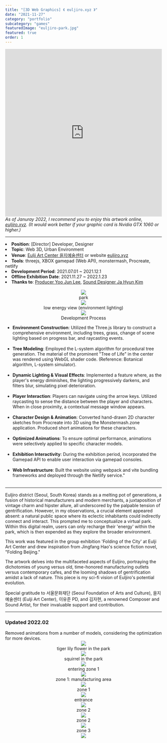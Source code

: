 ```yaml
---
title: "[3D Web Graphics] 《 euljiro.xyz 》"
date: "2021-11-27"
category: "portfolio"
subcategory: "games"
featuredImage: "euljiro-park.jpg"
featured: true
order: 1
---
```


<iframe width="100%" height="540" src="https://www.youtube.com/embed/HJYgOmYNM3U" title="YouTube video player" frameborder="0" allow="accelerometer; autoplay; clipboard-write; encrypted-media; gyroscope; picture-in-picture" allowfullscreen></iframe>
<i>As of Januray 2022, I recommend you to enjoy this artwork online, <a target="_blank" rel="noreferrer" href="https://www.euljiro.xyz">euljiro.xyz</a>. (It would work better if your graphic card is Nvidia GTX 1060 or higher.) </i>

<hr />

<li><b>Position</b>: [Director] Developer, Designer</li> 
<li><b>Topic</b>: Web 3D, Urban Environment</li>
<li><b>Venue</b>: <a target="_blank" rel="noreferrer" href="https://www.instagram.com/c.enter_official">Eulji Art Center 을지예술센터</a> or website <a target="_blank" rel="noreferrer" href="https://www.euljiro.xyz">euljiro.xyz</a>  </li>
<li><b>Tools</b>: threejs, XBOX gamepad (Web API), monstermash, Procreate, netlify </li>
<li><b>Development Period</b>: 2021.07.01 ~ 2021.12.1  </li>
<li><b>Offline Exhibition Date</b>: 2021.11.27 ~ 2022.1.23 </li>
<li><b>Thanks to</b>: <a target="_blank" rel="noreferrer" href="https://readymag.com/u16519807/1261048/">Producer Yoo Jun Lee</a>, <a target="_blank" rel="noreferrer" href="https://klovesmart.wixsite.com/mypage">Sound Designer Ja Hyun Kim </a></li>
<br />

<figure style="display: block; margin: 0 auto; text-align: center">
<img src="eulji1.png">
<figcaption>park</figcaption>
</figure>

<figure style="display: block; margin: 0 auto; text-align: center">
<img src="zone1-2.png">
<figcaption>low energy view (environment lighting)</figcaption>
</figure>

<figure style="display: block; margin: 0 auto; text-align: center">
<img src="slide-1-3-1.png">
<figcaption>Development Process</figcaption>
</figure>

<ul>
<li><b>Environment Construction</b>: Utilized the Three.js library to construct a comprehensive environment, including trees, grass, change of scene lighting based on progress bar, and raycasting events. </li> <br />

<li><b>Tree Modeling</b>: Employed the L-system algorithm for procedural tree generation. The material of the prominent "Tree of Life" in the center was rendered using WebGL shader code. (Reference: Botanical algorithm, L-system simulator).</li><br />

<li><b>Dynamic Lighting & Visual Effects</b>: Implemented a feature where, as the player's energy diminishes, the lighting progressively darkens, and filters blur, simulating pixel deterioration.</li><br />

<li><b>Player Interaction</b>: Players can navigate using the arrow keys. Utilized raycasting to sense the distance between the player and characters. When in close proximity, a contextual message window appears.</li>
<br />

<li><b>Character Design & Animation</b>: Converted hand-drawn 2D character sketches from Procreate into 3D using the Monstermash.zone application. Produced short animations for these characters.</li><br />

<li><b>Optimized Animations</b>: To ensure optimal performance, animations were selectively applied to specific character models.</li><br />

<li><b>Exhibition Interactivity</b>: During the exhibition period, incorporated the Gamepad API to enable user interaction via gamepad consoles.</li><br />

<li><b>Web Infrastructure</b>: Built the website using webpack and vite bundling frameworks and deployed through the Netlify service."</li><br />
</ul>

---

Euljiro district (Seoul, South Korea) stands as a melting pot of generations, a fusion of historical manufacturers and modern merchants, a juxtaposition of vintage charm and hipster allure, all underscored by the palpable tension of gentrification. However, in my observations, a crucial element appeared absent: a natural public space where its eclectic inhabitants could indirectly connect and interact. This prompted me to conceptualize a virtual park. Within this digital realm, users can only recharge their 'energy' within the park, which is then expended as they explore the broader environment.

This work was featured in the group exhibition 'Folding of the City' at Eulji Art Center and drew inspiration from Jingfang Hao's science fiction novel, "Folding Beijing."

The artwork delves into the multifaceted aspects of Euljiro, portraying the dichotomies of young versus old, time-honored manufacturing outlets versus contemporary cafes, and the looming shadows of gentrification amidst a lack of nature. This piece is my sci-fi vision of Euljiro's potential evolution.

Special gratitude to 서울문화재단 (Seoul Foundation of Arts and Culture), 을지예술센터 (Eulji Art Center), 이유준 PD, and 김자현, a renowned Composer and Sound Artist, for their invaluable support and contribution.

---

<h3>Updated 2022.02</h3>
Removed animations from a number of models, considering the optimization for more devices. 

<figure style="display: block; margin: 0 auto; text-align: center">
<img src="euljiro-park.jpg">
<figcaption>tiger lily flower in the park</figcaption>
</figure>

<figure style="display: block; margin: 0 auto; text-align: center">
<img src="zone0-1.png">
<figcaption>squirrel in the park</figcaption>
</figure>

<figure style="display: block; margin: 0 auto; text-align: center">
<img src="zone1-1.png">
<figcaption>entering zone 1</figcaption>
</figure>

<figure style="display: block; margin: 0 auto; text-align: center">
<img src="zone1.png">
<figcaption>zone 1: manufacturing area</figcaption>
</figure>

<figure style="display: block; margin: 0 auto; text-align: center">
<img src="zone1-3.png">
<figcaption>zone 1</figcaption>
</figure>

<figure style="display: block; margin: 0 auto; text-align: center">
<img src="eulji2.png">
<figcaption>entrance</figcaption>
</figure>

<figure style="display: block; margin: 0 auto; text-align: center">
<img src="zone2.png">
<figcaption>zone 2</figcaption>
</figure>

<figure style="display: block; margin: 0 auto; text-align: center">
<img src="zone2-1.png">
<figcaption>zone 2</figcaption>
</figure>

<figure style="display: block; margin: 0 auto; text-align: center">
<img src="zone3.png">
<figcaption>zone 3</figcaption>
</figure>

<figure style="display: block; margin: 0 auto; text-align: center">
<img src="eulji3.png">
<figcaption></figcaption>
</figure>
